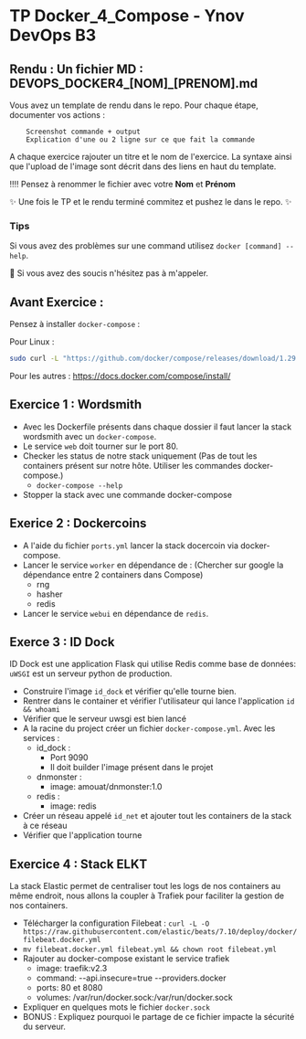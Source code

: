 # TP Docker_4_Compose - Ynov DevOps B3


## **Rendu :** Un fichier MD : DEVOPS_DOCKER4_[NOM]\_[PRENOM].md

Vous avez un template de rendu dans le repo. 
Pour chaque étape, documenter vos actions : 

        Screenshot commande + output
        Explication d'une ou 2 ligne sur ce que fait la commande
        
A chaque exercice rajouter un titre et le nom de l'exercice. La syntaxe ainsi que l'upload de l'image sont décrit dans des liens en haut du template.

:bangbang::bangbang: Pensez à renommer le fichier avec votre **Nom** et **Prénom**

:sparkles: Une fois le TP et le rendu terminé commitez et pushez le dans le repo. :sparkles:
  
### Tips   
Si vous avez des problèmes sur une command utilisez `docker [command] --help`.

:raising_hand: Si vous avez des soucis n'hésitez pas à m'appeler. 

## Avant Exercice : 
Pensez à installer `docker-compose` : 

Pour Linux : 
```bash 
sudo curl -L "https://github.com/docker/compose/releases/download/1.29.2/docker-compose-$(uname -s)-$(uname -m)" -o /usr/local/bin/docker-compose
```

Pour les autres : https://docs.docker.com/compose/install/ 

## Exercice 1 : Wordsmith

- Avec les Dockerfile présents dans chaque dossier il faut lancer la stack wordsmith avec un `docker-compose`.
- Le service `web` doit tourner sur le port 80.
- Checker les status de notre stack uniquement (Pas de tout les containers présent sur notre hôte. Utiliser les commandes docker-compose.)
  - `docker-compose --help`
- Stopper la stack avec une commande docker-compose 

## Exerice 2 : Dockercoins

- A l'aide du fichier `ports.yml` lancer la stack docercoin via docker-compose.
- Lancer le service `worker` en dépendance de : (Chercher sur google la dépendance entre 2 containers dans Compose)
  - rng
  - hasher
  - redis
- Lancer le service `webui` en dépendance de `redis`. 

## Exerce 3 : ID Dock 

ID Dock est une application Flask qui utilise Redis comme base de données:
`uWSGI` est un serveur python de production. 

- Construire l'image `id_dock` et vérifier qu'elle tourne bien.
- Rentrer dans le container et vérifier l'utilisateur qui lance l'application `id && whoami`
- Vérifier que le serveur uwsgi est bien lancé
- A la racine du project créer un fichier `docker-compose.yml`. Avec les services : 
  - id_dock : 
    - Port 9090
    - Il doit builder l'image présent dans le projet
  - dnmonster :
    - image: amouat/dnmonster:1.0
  - redis : 
    - image: redis
- Créer un réseau appelé `id_net` et ajouter tout les containers de la stack à ce réseau
- Vérifier que l'application tourne       


## Exercice 4 : Stack ELKT

La stack Elastic permet de centraliser tout les logs de nos containers  au même endroit, nous allons la coupler à Trafiek pour faciliter la gestion de nos containers.

- Télécharger la configuration Filebeat : `curl -L -O https://raw.githubusercontent.com/elastic/beats/7.10/deploy/docker/filebeat.docker.yml`
- `mv filebeat.docker.yml filebeat.yml && chown root filebeat.yml`
- Rajouter au docker-compose existant le service trafiek
  - image: traefik:v2.3
  - command: --api.insecure=true --providers.docker
  - ports: 80 et 8080
  - volumes: /var/run/docker.sock:/var/run/docker.sock
- Expliquer en quelques mots le fichier `docker.sock`
- BONUS : Expliquez pourquoi le partage de ce fichier impacte la sécurité du serveur. 


